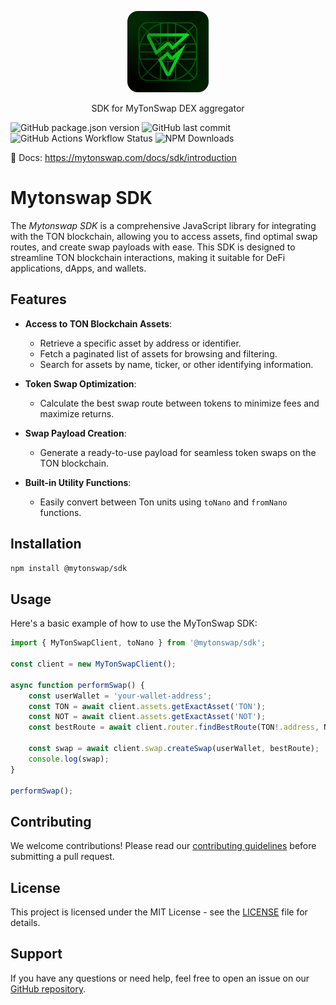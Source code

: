 <p align="center">
  <a href="https://app.mytonswap.com" target="blank"><img src="assets/sdk-icon.png" width="130" alt="MyTonSwap logo" /></a>
</p>

<p align="center">SDK for MyTonSwap DEX aggregator</p>

![GitHub package.json version](https://img.shields.io/github/package-json/v/mytonswap/sdk?style=for-the-badge&color=%230f904d)
![GitHub last commit](https://img.shields.io/github/last-commit/mytonswap/sdk?style=for-the-badge&color=%230f904d)
![GitHub Actions Workflow Status](https://img.shields.io/github/actions/workflow/status/mytonswap/sdk/main.yml?style=for-the-badge&color=%230f904d)
![NPM Downloads](https://img.shields.io/npm/dw/%40mytonswap%2Fsdk?style=for-the-badge&color=%230f904d)

📃 Docs: https://mytonswap.com/docs/sdk/introduction

# Mytonswap SDK

The _Mytonswap SDK_ is a comprehensive JavaScript library for integrating with the TON blockchain, allowing you to access assets, find optimal swap routes, and create swap payloads with ease. This SDK is designed to streamline TON blockchain interactions, making it suitable for DeFi applications, dApps, and wallets.

## Features

-   **Access to TON Blockchain Assets**:

    -   Retrieve a specific asset by address or identifier.
    -   Fetch a paginated list of assets for browsing and filtering.
    -   Search for assets by name, ticker, or other identifying information.

-   **Token Swap Optimization**:

    -   Calculate the best swap route between tokens to minimize fees and maximize returns.

-   **Swap Payload Creation**:

    -   Generate a ready-to-use payload for seamless token swaps on the TON blockchain.

-   **Built-in Utility Functions**:
    -   Easily convert between Ton units using `toNano` and `fromNano` functions.

## Installation

```bash
npm install @mytonswap/sdk
```

## Usage

Here's a basic example of how to use the MyTonSwap SDK:

```ts
import { MyTonSwapClient, toNano } from '@mytonswap/sdk';

const client = new MyTonSwapClient();

async function performSwap() {
    const userWallet = 'your-wallet-address';
    const TON = await client.assets.getExactAsset('TON');
    const NOT = await client.assets.getExactAsset('NOT');
    const bestRoute = await client.router.findBestRoute(TON!.address, NOT!.address, toNano(1), 1);

    const swap = await client.swap.createSwap(userWallet, bestRoute);
    console.log(swap);
}

performSwap();
```

## Contributing

We welcome contributions! Please read our [contributing guidelines](CONTRIBUTING.md) before submitting a pull request.

## License

This project is licensed under the MIT License - see the [LICENSE](LICENSE) file for details.

## Support

If you have any questions or need help, feel free to open an issue on our [GitHub repository](https://github.com/MyTonSwap/sdk/issues).
